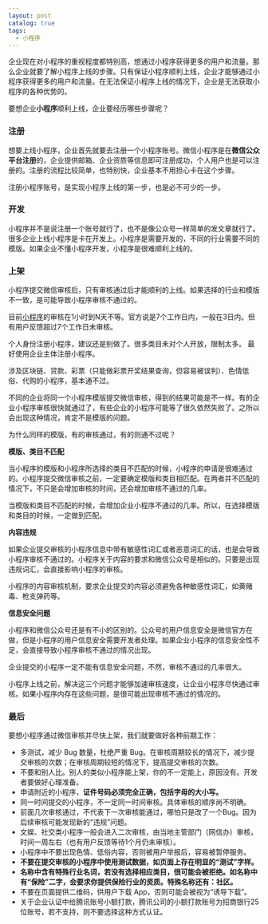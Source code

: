 ```yaml
---
layout: post
catalog: true
tags:
  - 小程序
---
```

企业现在对小程序的重视程度都特别高，想通过小程序获得更多的用户和流量。那么企业就要了解小程序上线的步骤。只有保证小程序顺利上线，企业才能够通过小程序获得更多的用户和流量。在无法保证小程序上线的情况下，企业是无法获取小程序的各种优势的。

要想企业**小程序**顺利上线，企业要经历哪些步骤呢？

### 注册

想要上线小程序，企业首先就要去注册一个小程序账号。微信小程序是在**微信公众平台注册**的，企业提供邮箱、企业资质等信息即可注册成功，个人用户也是可以注册的。注册的流程比较简单，也特别快，企业基本不用担心卡在这个步骤。

注册小程序账号，是实现小程序上线的第一步，也是必不可少的一步。

### 开发

小程序并不是说注册一个账号就行了，也不是像公众号一样简单的发文章就行了。很多企业上线小程序是卡在开发上。小程序是需要开发的，不同的行业需要不同的模版。如果企业不懂小程序开发，小程序是很难顺利上线的。

### 上架

小程序提交微信审核后，只有审核通过后才能顺利的上线。如果选择的行业和模版不一致，是可能导致小程序审核不通过的。

目前[小程序](https://link.zhihu.com/?target=http%3A//www.wxapp-union.com/)的审核在1小时到N天不等。官方说是7个工作日内，一般在3日内。但有用户反馈超过7个工作日未审核。

个人身份注册小程序，建议还是别做了。很多类目未对个人开放，限制太多。 最好使用企业主体注册小程序。

涉及区块链、贷款、彩票（只能做彩票开奖结果查询，但容易被误判）、色情低俗、代购的小程序，基本通不过。

不同的企业将同一个小程序模版提交微信审核，得到的结果可能是不一样。有的企业小程序审核很快就通过了，有些企业的小程序可能等了很久依然失败了。之所以会出现这种情况，肯定不是模版的问题。

为什么同样的模版，有的审核通过，有的则通不过呢？

**模版、类目不匹配**

当小程序的模版和小程序所选择的类目不匹配的时候，小程序的申请是很难通过的。小程序提交微信审核之前，一定要确定模版和类目相匹配。在两者并不匹配的情况下，不只是会增加审核的时间，还会增加审核不通过的几率。

当模版和类目不匹配的时候，会增加企业小程序不通过的几率。所以，在选择模版和类目的时候，一定做到匹配。

**内容违规**

如果企业提交审核的小程序信息中带有敏感性词汇或者恶意词汇的话，也是会导致小程序审核不通过的。小程序关于内容的要求和微信公众号是相似的。只要是出现违规词汇，会直接影响小程序的审核。

小程序的内容审核机制，要求企业提交的内容必须避免各种敏感性词汇，如黄赌毒、枪支弹药等。

**信息安全问题**

小程序和微信公众号还是有不小的区别的。公众号的用户信息安全是微信官方在做，但是小程序的用户信息安全需要开发者处理。如果企业小程序的信息安全性不足，会直接导致小程序审核不通过的情况出现。

企业提交的小程序一定不能有信息安全问题，不然，审核不通过的几率很大。

小程序上线之前，解决这三个问题才能够加速审核速度，让企业小程序尽快通过审核。如果小程序内存在这些问题，是很可能出现审核不通过的情况的。

### 最后

要想小程序通过微信审核并尽快上架，我们就要做好各种前期工作：

- 多测试，减少 Bug 数量，杜绝严重 Bug。在审核周期较长的情况下，减少提交审核的次数；在审核周期较短的情况下，提高提交审核的次数。
- 不要和别人比。别人的类似小程序能上架，你的不一定能上，原因没有。开发者要做好心理准备。
- 申请附近的小程序，**证件号码必须完全正确，包括字母的大小写。**
- 同一时间提交的小程序，不一定同一时间审核。具体审核的顺序尚不明确。
- 前面几次审核通过，不代表下一次审核能通过，哪怕只是改了一个Bug。因为后续审核可能发现新的“违规”问题。
- 文娱、社交类小程序一般会进入二次审核，由当地主管部门（网信办）审核，时间一周左右（也有用户反馈等待1个月仍未审核）。
- 小程序中不要出现色情、低俗内容，否则被用户举报后，容易被暂停服务。
- **不要在提交审核的小程序中使用测试数据，如页面上存在明显的“测试”字样。**
- **名称中含有特殊行业名词，若没有选择相应类目，很可能会被拒绝。如名称中有“保险”二字，会要求你提供保险行业的资质。特殊名称还有：社区。**
- 不要在页面提供二维码，供用户下载 App，否则可能会被视为“诱导下载”。
- 关于企业认证中给腾讯账号小额打款，腾讯公司的小额打款账号为招商银行25位账号，若不支持，则不要选择这种方式认证。
